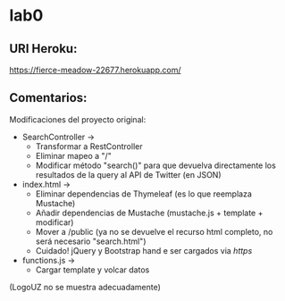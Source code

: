 # lab0

## URI Heroku:
https://fierce-meadow-22677.herokuapp.com/

## Comentarios:
Modificaciones del proyecto original:
* SearchController -> 
	+ Transformar a RestController 
	+ Eliminar mapeo a "/"
	+ Modificar método "search()" para que devuelva directamente los resultados de la query al API de Twitter (en JSON)
* index.html ->  
	+ Eliminar dependencias de Thymeleaf (es lo que reemplaza Mustache)
	+ Añadir dependencias de Mustache (mustache.js + template + modificar)
	+ Mover a /public (ya no se devuelve el recurso html completo, no será necesario "search.html")
	+ Cuidado! jQuery y Bootstrap hand e ser cargados via *https*
* functions.js ->
	+ Cargar template y volcar datos
	
(LogoUZ no se muestra adecuadamente)